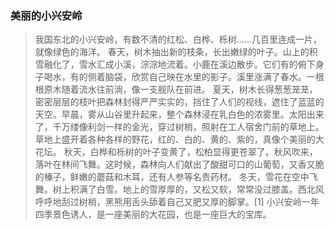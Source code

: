 ### 美丽的小兴安岭

> 我国东北的小兴安岭，有数不清的红松、白桦、栎树……几百里连成一片，就像绿色的海洋。
> 春天，树木抽出新的枝条，长出嫩绿的叶子。山上的积雪融化了，雪水汇成小溪，淙淙地流着。小鹿在溪边散步。它们有的俯下身子喝水，有的侧着脑袋，欣赏自己映在水里的影子。溪里涨满了春水。一根根原木随着流水往前淌，像一支舰队在前进。
> 夏天，树木长得葱葱茏茏，密密层层的枝叶把森林封得严严实实的，挡住了人们的视线，遮住了蓝蓝的天空。早晨，雾从山谷里升起来，整个森林浸在乳白色的浓雾里。太阳出来了，千万缕像利剑一样的金光，穿过树梢，照射在工人宿舍门前的草地上。草地上盛开着各种各样的野花，红的、白的、黄的、紫的，真像个美丽的大花坛。
> 秋天，白桦和栎树的叶子变黄了，松柏显得更苍翠了。秋风吹来，落叶在林间飞舞。这时候，森林向人们献出了酸甜可口的山葡萄，又香又脆的榛子，鲜嫩的蘑菇和木耳，还有人参等名贵药材。
> 冬天，雪花在空中飞舞。树上积满了白雪。地上的雪厚厚的，又松又软，常常没过膝盖。西北风呼呼地刮过树梢，黑熊用舌头舔着自己又肥又厚的脚掌。[1]  小兴安岭一年四季景色诱人，是一座美丽的大花园，也是一座巨大的宝库。
